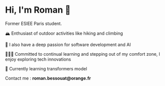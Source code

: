 # Hi, I'm Roman 👋
<div>
<p>Former ESIEE Paris student.</p>  
<p>🏔 Enthusiast of outdoor activities like hiking and climbing</p>
<p>🤖 I also have a deep passion for software development and AI</p>
<p>🧑🏻‍💻 Committed to continual learning and stepping out of my comfort zone, I enjoy exploring tech innovations</p>
<p>🌱 Currently learning transformers model</p>
<p>Contact me : <b>roman.bessouat@orange.fr</b></p>
</div>
